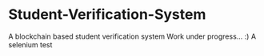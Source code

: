 # Student-Verification-System
A blockchain based student verification system
Work under progress... :)
A selenium test
